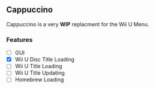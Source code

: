 ## Cappuccino

Cappuccino is a very **WIP** replacment for the Wii U Menu.

### Features
- [ ] GUI
- [X] Wii U Disc Title Loading
- [ ] Wii U Title Loading
- [ ] Wii U Title Updating
- [ ] Homebrew Loading